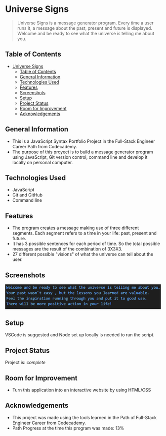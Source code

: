 # Universe Signs
> Universe Signs is a message generator program. Every time a user runs it, a message about the past, present and future is displayed.
> Welcome and be ready to see what the universe is telling me about you.

## Table of Contents
- [Universe Signs](#universe-signs)
  - [Table of Contents](#table-of-contents)
  - [General Information](#general-information)
  - [Technologies Used](#technologies-used)
  - [Features](#features)
  - [Screenshots](#screenshots)
  - [Setup](#setup)
  - [Project Status](#project-status)
  - [Room for Improvement](#room-for-improvement)
  - [Acknowledgements](#acknowledgements)

## General Information
- This is a JavaScript Syntax Portfolio Project in the Full-Stack Engineer Career Path from Codecademy.
- The purpose of this proyect is to build a message generator program using JavaScript, Git version control, command line and develop it locally on personal computer.

## Technologies Used
- JavaScript
- Git and GitHub
- Command line

## Features
- The program creates a message making use of three different segments. Each segment refers to a time in your life: past, present and future. 
- It has 3 possible sentences for each period of time. So the total possible messages are the result of the combination of 3X3X3. 
- 27 different possible "visions" of what the universe can tell about the user. 

## Screenshots
![Example screenshot](./example.png)

## Setup
VSCode is suggested and  Node set up locally is needed to run the script.

## Project Status
Project is: _complete_ 

## Room for Improvement
- Turn this application into an interactive website by using HTML/CSS

## Acknowledgements
- This project was made using the tools learned in the Path of Full-Stack Engineer Career from Codecademy.
- Path Progress at the time this program was made: 13% 
